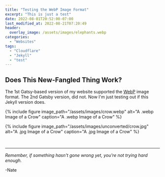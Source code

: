 ```yaml
---
title: "Testing the WebP Image Format"
excerpt: "This is just a test"
date: 2022-08-01T20:52:00-07:00
last_modified_at: 2022-08-21T07:20:49
header:
  overlay_image: /assets/images/elephants.webp
categories:
  - "Websites"
tags:
  - "Cloudflare"
  - "Jekyll"
  - "test"
---
```


## Does This New-Fangled Thing Work?

The 1st Gatsy-based version of my website supported the [WebP](https://developers.google.com/speed/webp/) image format. The 2nd Gatsby version, did not. Now I'm just testing out if this Jekyll version does.

{% include figure image_path="/assets/images/crow.webp" alt="A .webp Image of a Crow" caption="A .webp Image of a Crow" %}

{% include figure image_path="/assets/images/unconverted/crow.jpg" alt="A .jpg Image of a Crow" caption="A .jpg Image of a Crow" %}


<br />

___

_Remember, if something hasn't gone wrong yet, you're not trying hard enough._

-Nate
